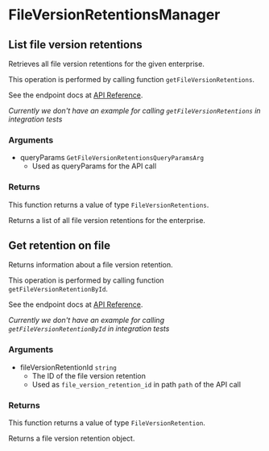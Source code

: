 # FileVersionRetentionsManager

## List file version retentions

Retrieves all file version retentions for the given enterprise.

This operation is performed by calling function `getFileVersionRetentions`.

See the endpoint docs at
[API Reference](https://developer.box.com/reference/get-file-version-retentions/).

*Currently we don't have an example for calling `getFileVersionRetentions` in integration tests*

### Arguments

- queryParams `GetFileVersionRetentionsQueryParamsArg`
  - Used as queryParams for the API call


### Returns

This function returns a value of type `FileVersionRetentions`.

Returns a list of all file version retentions for the enterprise.


## Get retention on file

Returns information about a file version retention.

This operation is performed by calling function `getFileVersionRetentionById`.

See the endpoint docs at
[API Reference](https://developer.box.com/reference/get-file-version-retentions-id/).

*Currently we don't have an example for calling `getFileVersionRetentionById` in integration tests*

### Arguments

- fileVersionRetentionId `string`
  - The ID of the file version retention
  - Used as `file_version_retention_id` in path `path` of the API call


### Returns

This function returns a value of type `FileVersionRetention`.

Returns a file version retention object.



